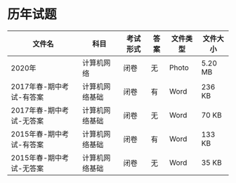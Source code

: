 # 历年试题

文件名|科目|考试形式|答案|文件类型|文件大小
---|---|---|---|---|---
2020年|计算机网络|闭卷|无|Photo|5.20 MB
2017年春-期中考试-有答案|计算机网络基础|闭卷|有|Word|236 KB
2017年春-期中考试-无答案|计算机网络基础|闭卷|无|Word|70 KB
2015年春-期中考试-有答案|计算机网络基础|闭卷|有|Word|133 KB
2015年春-期中考试-无答案|计算机网络基础|闭卷|无|Word|35 KB
